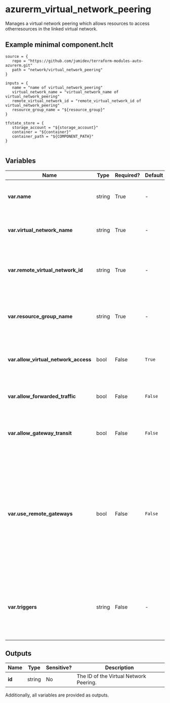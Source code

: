 # azurerm_virtual_network_peering

Manages a virtual network peering which allows resources to access otherresources in the linked virtual network.

## Example minimal component.hclt

```hcl
source = {
   repo = "https://github.com/jumidev/terraform-modules-auto-azurerm.git" 
   path = "network/virtual_network_peering" 
}

inputs = {
   name = "name of virtual_network_peering" 
   virtual_network_name = "virtual_network_name of virtual_network_peering" 
   remote_virtual_network_id = "remote_virtual_network_id of virtual_network_peering" 
   resource_group_name = "${resource_group}" 
}

tfstate_store = {
   storage_account = "${storage_account}" 
   container = "${container}" 
   container_path = "${COMPONENT_PATH}" 
}


```

## Variables

| Name | Type | Required? |  Default  |  Description |
| ---- | ---- | --------- |  ----------- | ----------- |
| **var.name** | string | True | -  |  The name of the virtual network peering. Changing this forces a new resource to be created. | 
| **var.virtual_network_name** | string | True | -  |  The name of the virtual network. Changing this forces a new resource to be created. | 
| **var.remote_virtual_network_id** | string | True | -  |  The full Azure resource ID of the remote virtual network. Changing this forces a new resource to be created. | 
| **var.resource_group_name** | string | True | -  |  The name of the resource group in which to create the virtual network peering. Changing this forces a new resource to be created. | 
| **var.allow_virtual_network_access** | bool | False | `True`  |  Controls if the VMs in the remote virtual network can access VMs in the local virtual network. Defaults to `true`. | 
| **var.allow_forwarded_traffic** | bool | False | `False`  |  Controls if forwarded traffic from VMs in the remote virtual network is allowed. Defaults to `false`. | 
| **var.allow_gateway_transit** | bool | False | `False`  |  Controls gatewayLinks can be used in the remote virtual network’s link to the local virtual network. Defaults to `false`. | 
| **var.use_remote_gateways** | bool | False | `False`  |  Controls if remote gateways can be used on the local virtual network. If the flag is set to `true`, and `allow_gateway_transit` on the remote peering is also `true`, virtual network will use gateways of remote virtual network for transit. Only one peering can have this flag set to `true`. This flag cannot be set if virtual network already has a gateway. Defaults to `false`. | 
| **var.triggers** | string | False | -  |  A mapping of key values pairs that can be used to sync network routes from the remote virtual network to the local virtual network. See [the trigger example](https://registry.terraform.io/providers/hashicorp/azurerm/latest/docs/resources/virtual_network_peering#example-usage-triggers) for an example on how to set it up. | 



## Outputs

| Name | Type | Sensitive? | Description |
| ---- | ---- | --------- | --------- |
| **id** | string | No  | The ID of the Virtual Network Peering. | 

Additionally, all variables are provided as outputs.
